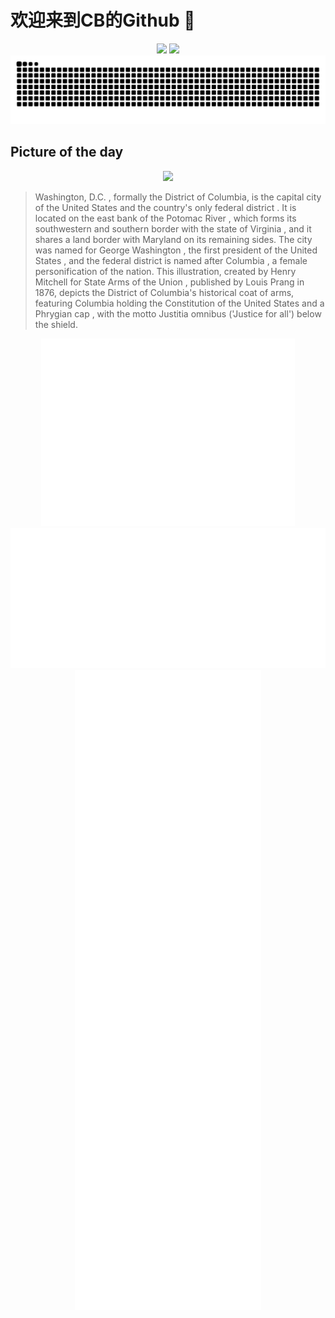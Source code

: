 
# 欢迎来到CB的Github 👋

<div align="center">
  <img height="137px" src="https://github-readme-stats.vercel.app/api?username=SuperCB&show_icons=true&theme=radical" />
  <img height="137px" src="https://github-readme-stats.vercel.app/api/top-langs/?username=SuperCB&hide_title=true&hide_border=true&layout=compact&langs_count=6&text_color=000&icon_color=fff" />
</div>


<div align="center">
    <img src="./contribution-snake/github-contribution-grid-snake.svg" />
</div>



## Picture of the day
<div align="center">
  <img width=400px src="https://upload.wikimedia.org/wikipedia/commons/thumb/c/c7/District_of_Columbia_coat_of_arms_%28illustrated%2C_1876%29.jpg/525px-District_of_Columbia_coat_of_arms_%28illustrated%2C_1876%29.jpg" />
</div>

>Washington, D.C. , formally the District of Columbia, is the capital city of the United States and the country's only  federal district . It is located on the east bank of the  Potomac River , which forms its southwestern and southern border with the state of  Virginia , and it shares a land border with  Maryland  on its remaining sides. The city was named for  George Washington , the first  president of the United States , and the federal district is named after  Columbia , a female personification of the nation. This illustration, created by Henry Mitchell for  State Arms of the Union , published by  Louis Prang  in 1876, depicts the District of Columbia's historical coat of arms, featuring Columbia holding the  Constitution of the United States  and a  Phrygian cap , with the motto  Justitia omnibus  ('Justice for all') below the shield.



<div align="center">
  <img height="300px" src="base_metrics.svg" />
  <img  src="metrics.plugin.calendar.full.svg" />
</div>


<div align="center">
  <img  src="plugin_metrics.svg" /> 
</div>
